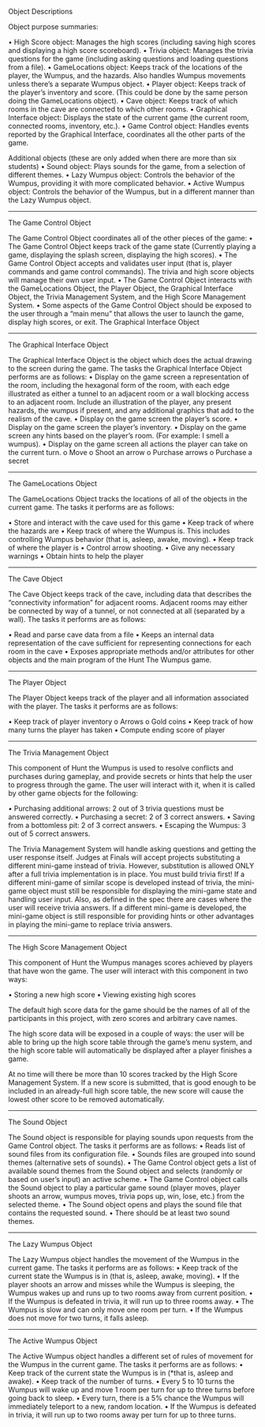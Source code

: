 Object Descriptions

Object purpose summaries:

•	High Score object: Manages the high scores (including saving high scores and displaying a high score scoreboard).
•	Trivia object: Manages the trivia questions for the game (including asking questions and loading questions from a file).
•	GameLocations object: Keeps track of the locations of the player, the Wumpus, and the hazards. Also handles Wumpus movements unless there’s a separate Wumpus object.
•	Player object: Keeps track of the player’s inventory and score. (This could be done by the same person doing the GameLocations object).
•	Cave object: Keeps track of which rooms in the cave are connected to which other rooms.
•	Graphical Interface object: Displays the state of the current game (the current room, connected rooms, inventory, etc.).
•	Game Control object: Handles events reported by the Graphical Interface, coordinates all the other parts of the game.

Additional objects (these are only added when there are more than six students)
•	Sound object: Plays sounds for the game, from a selection of different themes.
•	Lazy Wumpus object: Controls the behavior of the Wumpus, providing it with more complicated behavior.
•	Active Wumpus object: Controls the behavior of the Wumpus, but in a different manner than the Lazy Wumpus object.

-------------------------------------------------------------------------------
The Game Control Object

The Game Control Object coordinates all of the other pieces of the game:
•	The Game Control Object keeps track of the game state (Currently playing a game, displaying the splash screen, displaying the high scores).
•	The Game Control Object accepts and validates user input (that is, player commands and game control commands). The trivia and high score objects will manage their own user input.
•	The Game Control Object interacts with the GameLocations Object, the Player Object, the Graphical Interface Object, the Trivia Management System, and the High Score Management System.
•	Some aspects of the Game Control Object should be exposed to the user through a “main menu” that allows the user to launch the game, display high scores, or exit.
The Graphical Interface Object

------------------------------------------------------------------------------------
The Graphical Interface Object

The Graphical Interface Object is the object which does the actual drawing to the screen during the game. The tasks the Graphical Interface Object performs are as follows:
•	Display on the game screen a representation of the room, including the hexagonal form of the room, with each edge illustrated as either a tunnel to an adjacent room or a wall blocking access to an adjacent room.  Include an illustration of the player, any present hazards, the wumpus if present, and any additional graphics that add to the realism of the cave.
•	Display on the game screen the player’s score.
•	Display on the game screen the player’s inventory.
•	Display on the game screen any hints based on the player’s room. (For example: I smell a wumpus).
•	Display on the game screen all actions the player can take on the current turn.
o	Move
o	Shoot an arrow
o	Purchase arrows
o	Purchase a secret

---------------------------------------------------------------------------------
The GameLocations Object

The GameLocations Object tracks the locations of all of the objects in the current game. The tasks it performs are as follows:

•	Store and interact with the cave used for this game
•	Keep track of where the hazards are
•	Keep track of where the Wumpus is. This includes controlling Wumpus behavior (that is, asleep, awake, moving).
•	Keep track of where the player is
•	Control arrow shooting.
•	Give any necessary warnings
•	Obtain hints to help the player

-------------------------------------------------------------------------------
The Cave Object

The Cave Object keeps track of the cave, including data that describes the “connectivity information” for adjacent rooms.  Adjacent rooms may either be connected by way of a tunnel, or not connected at all (separated by a wall). The tasks it performs are as follows:

•	Read and parse cave data from a file
•	Keeps an internal data representation of the cave sufficient for representing connections for each room in the cave
•	Exposes appropriate methods and/or attributes for other objects and the main program of the Hunt The Wumpus game.

-------------------------------------------------------------------------------
The Player Object

The Player Object keeps track of the player and all information associated with the player. The tasks it performs are as follows:

•	Keep track of player inventory
o	Arrows
o	Gold coins
•	Keep track of how many turns the player has taken
•	Compute ending score of player

-------------------------------------------------------------------------------
The Trivia Management Object

This component of Hunt the Wumpus is used to resolve conflicts and purchases during gameplay, and provide secrets or hints that help the user to progress through the game.  The user will interact with it, when it is called by other game objects for the following:

•	Purchasing additional arrows: 2 out of 3 trivia questions must be answered correctly.
•	Purchasing a secret: 2 of 3 correct answers.
•	Saving from a bottomless pit: 2 of 3 correct answers.
•	Escaping the Wumpus: 3 out of 5 correct answers.

The Trivia Management System will handle asking questions and getting the user response itself.
Judges at Finals will accept projects substituting a different mini-game instead of trivia.  However, substitution is allowed ONLY after a full trivia implementation is in place.  You must build trivia first!  If a different mini-game of similar scope is developed instead of trivia, the mini-game object must still be responsible for displaying the mini-game state and handling user input.  Also, as defined in the spec there are cases where the user will receive trivia answers.  If a different mini-game is developed, the mini-game object is still responsible for providing hints or other advantages in playing the mini-game to replace trivia answers.

-------------------------------------------------------------------------------
The High Score Management Object

This component of Hunt the Wumpus manages scores achieved by players that have won the game.  The user will interact with this component in two ways:

•	Storing a new high score
•	Viewing existing high scores

The default high score data for the game should be the names of all of the participants in this project, with zero scores and arbitrary cave names.

The high score data will be exposed in a couple of ways: the user will be able to bring up the high score table through the game’s menu system, and the high score table will automatically be displayed after a player finishes a game. 

At no time will there be more than 10 scores tracked by the High Score Management System.  If a new score is submitted, that is good enough to be included in an already-full high score table, the new score will cause the lowest other score to be removed automatically.

-------------------------------------------------------------------------------
The Sound Object

The Sound object is responsible for playing sounds upon requests from the Game Control object. The tasks it performs are as follows:
•	Reads list of sound files from its configuration file.
•	Sounds files are grouped into sound themes (alternative sets of sounds).
•	The Game Control object gets a list of available sound themes from the Sound object and selects (randomly or based on user’s input) an active scheme.
•	The Game Control object calls the Sound object to play a particular game sound (player moves, player shoots an arrow, wumpus moves, trivia pops up, win, lose, etc.) from the selected theme.
•	The Sound object opens and plays the sound file that contains the requested sound.
•	There should be at least two sound themes.

-------------------------------------------------------------------------------
The Lazy Wumpus Object

The Lazy Wumpus object handles the movement of the Wumpus in the current game. The tasks it performs are as follows:
•	Keep track of the current state the Wumpus is in (that is, asleep, awake, moving).
•	If the player shoots an arrow and misses while the Wumpus is sleeping, the Wumpus wakes up and runs up to two rooms away from current position.
•	If the Wumpus is defeated in trivia, it will run up to three rooms away.
•	The Wumpus is slow and can only move one room per turn.
•	If the Wumpus does not move for two turns, it falls asleep.

-------------------------------------------------------------------------------
The Active Wumpus Object

The Active Wumpus object handles a different set of rules of movement for the Wumpus in the current game. The tasks it performs are as follows:
•	Keep track of the current state the Wumpus is in (*that is, asleep and awake).
•	Keep track of the number of turns.
•	Every 5 to 10 turns the Wumpus will wake up and move 1 room per turn for up to three turns before going back to sleep.
•	Every turn, there is a 5% chance the Wumpus will immediately teleport to a new, random location.
•	If the Wumpus is defeated in trivia, it will run up to two rooms away per turn for up to three turns. 
